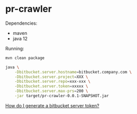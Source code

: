 # pr-crawler

Dependencies:
 - maven
 - java 12

Running:
```bash
mvn clean package

java \
    -Dbitbucket.server.hostname=bitbucket.company.com \
    -Dbitbucket.server.project=XXX \
    -Dbitbucket.server.repo=xxx-xxx \
    -Dbitbucket.server.token=xxxxx \
    -Dbitbucket.server.max-prs=200 \
    -jar target/pr-crawler-0.0.1-SNAPSHOT.jar
```

[How do I generate a bitbucket server token?](https://confluence.atlassian.com/bitbucketserver055/personal-access-tokens-940682155.htm)
